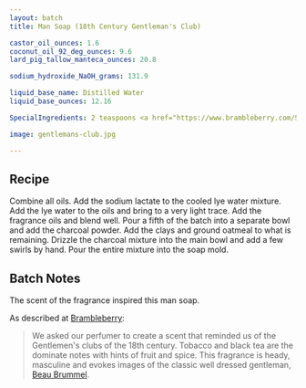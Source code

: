 ```yaml
---
layout: batch
title: Man Soap (18th Century Gentleman's Club)

castor_oil_ounces: 1.6
coconut_oil_92_deg_ounces: 9.6
lard_pig_tallow_manteca_ounces: 20.8

sodium_hydroxide_NaOH_grams: 131.9

liquid_base_name: Distilled Water
liquid_base_ounces: 12.16

SpecialIngredients: 2 teaspoons <a href="https://www.brambleberry.com/Sodium-Lactate-P5127.aspx">sodium lactate</a>, 30 grams lightly ground oatmeal, 2 teaspoons <a href="http://amzn.to/1mO82Mu">Indian healing clay powder (calcium bentonite)</a>, 1 teaspoon <a href="http://amzn.to/1P0vxbg">Moroccan red clay powder</a>, &frac12; tablespoon <a href="http://amzn.to/1P0vJan">coarse sodium bentonite clay</a>, 1 teaspoon <a href="http://amzn.to/1P0vDQ6">hardwood activated charcoal powder</a>,  &frac12; oz. <a href="https://www.brambleberry.com/Beau-Brummel-Cybilla-Fragrance-Oil-P3358.aspx">beau brummel cybilla fragrance oil</a>.

image: gentlemans-club.jpg

---
```


## Recipe
Combine all oils. Add the sodium lactate to the cooled lye water mixture.  Add the lye water to the oils and bring to a very light trace. Add the fragrance oils and blend well. Pour a fifth of the batch into a separate bowl and add the charcoal powder. Add the clays and ground oatmeal to what is remaining. Drizzle the charcoal mixture into the main bowl and add a few swirls by hand. Pour the entire mixture into the soap mold. 

## Batch Notes
The scent of the fragrance inspired this man soap.

As described at [Brambleberry](https://www.brambleberry.com/Beau-Brummel-Cybilla-Fragrance-Oil-P3358.aspx):

> We asked our perfumer to create a scent that reminded us of the Gentlemen's clubs of the 18th century. Tobacco and black tea are the dominate notes with hints of fruit and  spice. This fragrance is heady, masculine and evokes images of the classic well dressed gentleman, [Beau Brummel](https://en.wikipedia.org/wiki/Beau_Brummell).